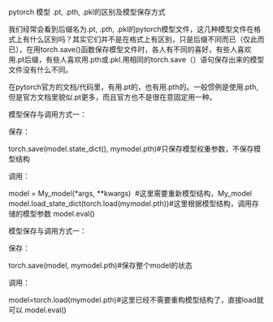 

<!--
 * @version:
 * @Author:  StevenJokess https://github.com/StevenJokess
 * @Date: 2020-10-21 23:14:05
 * @LastEditors:  StevenJokess https://github.com/StevenJokess
 * @LastEditTime: 2020-10-21 23:14:28
 * @Description:
 * @TODO::
 * @Reference:https://blog.csdn.net/weixin_38145317/article/details/103582549
-->
pytorch 模型 .pt, .pth, .pkl的区别及模型保存方式

我们经常会看到后缀名为.pt, .pth, .pkl的pytorch模型文件，这几种模型文件在格式上有什么区别吗？其实它们并不是在格式上有区别，只是后缀不同而已（仅此而已），在用torch.save()函数保存模型文件时，各人有不同的喜好，有些人喜欢用.pt后缀，有些人喜欢用.pth或.pkl.用相同的torch.save（）语句保存出来的模型文件没有什么不同。

在pytorch官方的文档/代码里，有用.pt的，也有用.pth的。一般惯例是使用.pth,但是官方文档里貌似.pt更多，而且官方也不是很在意固定用一种。

模型保存与调用方式一：

保存：

torch.save(model.state_dict(), mymodel.pth)#只保存模型权重参数，不保存模型结构

调用：

model = My_model(*args, **kwargs)  #这里需要重新模型结构，My_model
model.load_state_dict(torch.load(mymodel.pth))#这里根据模型结构，调用存储的模型参数
model.eval()

模型保存与调用方式一：

保存：

torch.save(model, mymodel.pth)#保存整个model的状态

调用：

model=torch.load(mymodel.pth)#这里已经不需要重构模型结构了，直接load就可以
model.eval()
